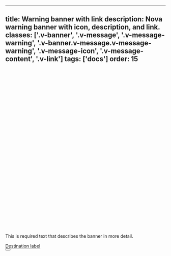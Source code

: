 <!--
 *              Copyright (c) 2025 Visa, Inc.
 *
 * Licensed under the Apache License, Version 2.0 (the "License");
 * you may not use this file except in compliance with the License.
 * You may obtain a copy of the License at
 *
 *         http://www.apache.org/licenses/LICENSE-2.0
 *
 * Unless required by applicable law or agreed to in writing, software
 * distributed under the License is distributed on an "AS IS" BASIS,
 * WITHOUT WARRANTIES OR CONDITIONS OF ANY KIND, either express or implied.
 * See the License for the specific language governing permissions and
 * limitations under the License.
 *
 -->
---
title: Warning banner with link
description: Nova warning banner with icon, description, and link. 
classes: ['.v-banner', '.v-message', '.v-message-warning', '.v-banner.v-message.v-message-warning', '.v-message-icon', '.v-message-content', '.v-link']
tags: ['docs']
order: 15
---

<div class="v-message v-message-warning v-banner">
  <svg aria-hidden="true" class="v-icon v-icon-visa v-icon-low v-message-icon" focusable="false" viewbox="0 0 24 24">
    <use href="#visa-warning-low">
    </use>
  </svg>
  <div class="v-message-content v-pl-2 v-pb-2">
    <p class="v-mb-8">
      This is required text that describes the banner in more detail.
    </p>
    <a class="v-link" href="./banner">
      Destination label
    </a>
  </div>
  <button aria-label="close" class="v-button v-button-icon v-button-tertiary v-button-small v-button-subtle -v-mt-8 -v-mr-16" type="button">
    <svg aria-hidden="true" class="v-icon v-icon-visa v-icon-tiny" focusable="false" viewbox="0 0 16 16">
      <use href="#visa-close-tiny">
      </use>
    </svg>
  </button>
</div>

